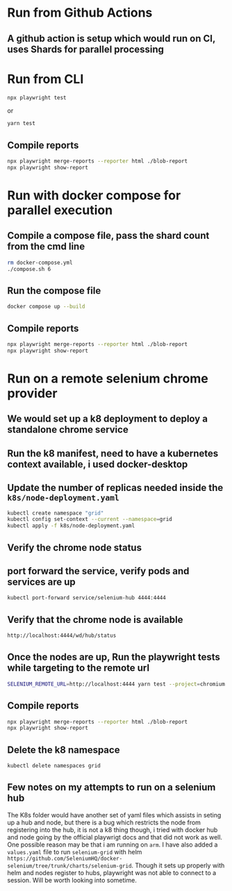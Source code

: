 # Run from Github Actions
## A github action is setup which would run on CI, uses Shards for parallel processing

# Run from CLI

```bash
npx playwright test
```
or 
```bash
yarn test
```
## Compile reports

```bash
npx playwright merge-reports --reporter html ./blob-report
npx playwright show-report
```

# Run with docker compose for parallel execution

## Compile a compose file, pass the shard count from the cmd line
```bash
rm docker-compose.yml
./compose.sh 6
```
## Run the compose file
```bash
docker compose up --build
```
## Compile reports
```bash
npx playwright merge-reports --reporter html ./blob-report
npx playwright show-report
```

# Run on a remote selenium chrome provider
## We would set up a k8 deployment to deploy a standalone chrome service
## Run the k8 manifest, need to have a kubernetes context available, i used docker-desktop
## Update the number of replicas needed inside the ```k8s/node-deployment.yaml```
```bash
kubectl create namespace "grid"
kubectl config set-context --current --namespace=grid
kubectl apply -f k8s/node-deployment.yaml
```
## Verify the chrome node status

## port forward the service, verify pods and services are up
```bash
kubectl port-forward service/selenium-hub 4444:4444
```
## Verify that the chrome node is available
```bash
http://localhost:4444/wd/hub/status
```

## Once the nodes are up, Run the playwright tests while targeting to the remote url 
```bash
SELENIUM_REMOTE_URL=http://localhost:4444 yarn test --project=chromium
```
## Compile reports
```bash
npx playwright merge-reports --reporter html ./blob-report
npx playwright show-report
```

## Delete the k8 namespace
```bash
kubectl delete namespaces grid
```

## Few notes on my attempts to run on a selenium hub

The K8s folder would have another set of yaml files which assists in seting up a hub and node, but there is a bug which restricts the node from registering into the hub, it is not a k8 thing though, i tried with docker hub and node going by the official playwrigt docs and that did not work as well. One possible reason may be that i am running on ```arm```. 
I have also added a ```values.yaml``` file to run ```selenium-grid``` with helm 
```https://github.com/SeleniumHQ/docker-selenium/tree/trunk/charts/selenium-grid```. Though it sets up properly with helm and nodes register to hubs, playwright was not able to connect to a session. Will be worth looking into sometime.